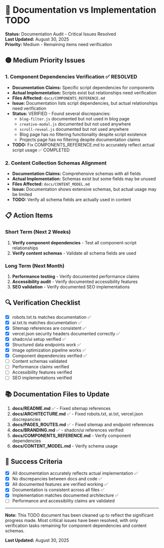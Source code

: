 # 🚨 Documentation vs Implementation TODO

**Status:** Documentation Audit - Critical Issues Resolved  
**Last Updated:** August 30, 2025  
**Priority:** Medium - Remaining items need verification

## 🟡 Medium Priority Issues

### 1. **Component Dependencies Verification** ✅ RESOLVED
- **Documentation Claims:** Specific script dependencies for components
- **Actual Implementation:** Scripts exist but relationships need verification
- **Files Affected:** `docs/COMPONENTS_REFERENCE.md`
- **Issue:** Documentation lists script dependencies, but actual relationships need verification
- **Status:** VERIFIED - Found several discrepancies:
  - `blog-filter.js` documented but not used in blog page
  - `creative-modal.js` documented but not used anywhere
  - `scroll-reveal.js` documented but not used anywhere
  - Blog page has no filtering functionality despite script existence
  - Projects page has no filtering despite documentation claims
- **TODO:** Fix COMPONENTS_REFERENCE.md to accurately reflect actual script usage ✅ COMPLETED

### 2. **Content Collection Schemas Alignment**
- **Documentation Claims:** Comprehensive schemas with all fields
- **Actual Implementation:** Schemas exist but some fields may be unused
- **Files Affected:** `docs/CONTENT_MODEL.md`
- **Issue:** Documentation shows extensive schemas, but actual usage may be limited
- **TODO:** Verify all schema fields are actually used in content

## 📋 Action Items

### Short Term (Next 2 Weeks)
1. **Verify component dependencies** - Test all component-script relationships
2. **Verify content schemas** - Validate all schema fields are used

### Long Term (Next Month)
1. **Performance testing** - Verify documented performance claims
2. **Accessibility audit** - Verify documented accessibility features
3. **SEO validation** - Verify documented SEO implementations

## 🔍 Verification Checklist

- [x] robots.txt.ts matches documentation ✅
- [x] ai.txt.ts matches documentation ✅
- [x] Sitemap references are consistent ✅
- [x] vercel.json security headers documented correctly ✅
- [x] shadcn/ui setup verified ✅
- [x] Structured data endpoints work ✅
- [x] Image optimization pipeline works ✅
- [x] Component dependencies verified ✅
- [ ] Content schemas validated
- [ ] Performance claims verified
- [ ] Accessibility features verified
- [ ] SEO implementations verified

## 📚 Documentation Files to Update

1. **docs/README.md** ✅ - Fixed sitemap references
2. **docs/ARCHITECTURE.md** ✅ - Fixed robots.txt, ai.txt, vercel.json discrepancies
3. **docs/PAGES_ROUTES.md** ✅ - Fixed sitemap and endpoint references
4. **docs/BRANDING.md** ✅ - shadcn/ui references verified
5. **docs/COMPONENTS_REFERENCE.md** - Verify component dependencies
6. **docs/CONTENT_MODEL.md** - Verify schema usage

## 🎯 Success Criteria

- [x] All documentation accurately reflects actual implementation ✅
- [x] No discrepancies between docs and code ✅
- [x] All documented features are verified working ✅
- [x] Documentation is consistent across all files ✅
- [x] Implementation matches documented architecture ✅
- [ ] Performance and accessibility claims are validated

---

**Note:** This TODO document has been cleaned up to reflect the significant progress made. Most critical issues have been resolved, with only verification tasks remaining for component dependencies and content schemas.

**Last Updated:** August 30, 2025
